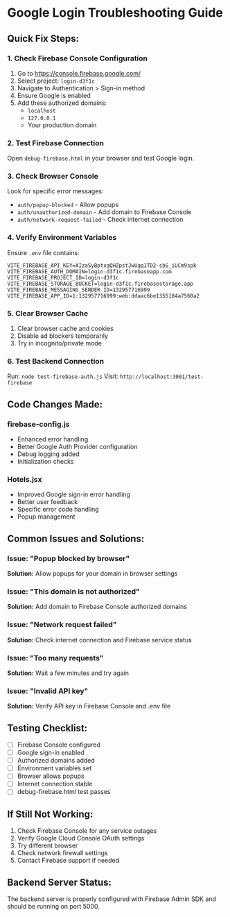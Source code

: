# Google Login Troubleshooting Guide

## Quick Fix Steps:

### 1. Check Firebase Console Configuration
1. Go to https://console.firebase.google.com/
2. Select project: `login-d3f1c`
3. Navigate to Authentication > Sign-in method
4. Ensure Google is enabled
5. Add these authorized domains:
   - `localhost`
   - `127.0.0.1`
   - Your production domain

### 2. Test Firebase Connection
Open `debug-firebase.html` in your browser and test Google login.

### 3. Check Browser Console
Look for specific error messages:
- `auth/popup-blocked` - Allow popups
- `auth/unauthorized-domain` - Add domain to Firebase Console
- `auth/network-request-failed` - Check internet connection

### 4. Verify Environment Variables
Ensure `.env` file contains:
```
VITE_FIREBASE_API_KEY=AIzaSyBptxqQHZpstJwUqq1TD2-sbS_iUCm9spk
VITE_FIREBASE_AUTH_DOMAIN=login-d3f1c.firebaseapp.com
VITE_FIREBASE_PROJECT_ID=login-d3f1c
VITE_FIREBASE_STORAGE_BUCKET=login-d3f1c.firebasestorage.app
VITE_FIREBASE_MESSAGING_SENDER_ID=132957716999
VITE_FIREBASE_APP_ID=1:132957716999:web:ddaac6be1355184a7560a2
```

### 5. Clear Browser Cache
1. Clear browser cache and cookies
2. Disable ad blockers temporarily
3. Try in incognito/private mode

### 6. Test Backend Connection
Run: `node test-firebase-auth.js`
Visit: `http://localhost:3001/test-firebase`

## Code Changes Made:

### firebase-config.js
- Enhanced error handling
- Better Google Auth Provider configuration
- Debug logging added
- Initialization checks

### Hotels.jsx
- Improved Google sign-in error handling
- Better user feedback
- Specific error code handling
- Popup management

## Common Issues and Solutions:

### Issue: "Popup blocked by browser"
**Solution:** Allow popups for your domain in browser settings

### Issue: "This domain is not authorized"
**Solution:** Add domain to Firebase Console authorized domains

### Issue: "Network request failed"
**Solution:** Check internet connection and Firebase service status

### Issue: "Too many requests"
**Solution:** Wait a few minutes and try again

### Issue: "Invalid API key"
**Solution:** Verify API key in Firebase Console and .env file

## Testing Checklist:
- [ ] Firebase Console configured
- [ ] Google sign-in enabled
- [ ] Authorized domains added
- [ ] Environment variables set
- [ ] Browser allows popups
- [ ] Internet connection stable
- [ ] debug-firebase.html test passes

## If Still Not Working:
1. Check Firebase Console for any service outages
2. Verify Google Cloud Console OAuth settings
3. Try different browser
4. Check network firewall settings
5. Contact Firebase support if needed

## Backend Server Status:
The backend server is properly configured with Firebase Admin SDK and should be running on port 5000.